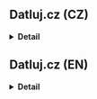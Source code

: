 ## Datluj.cz (CZ)

<details>
  <summary><b>Detail</b></summary>

  **Jedná se projekt v průběhu kurzu React2. Slouží k zopakování zopakování doposud získaných znalostí.**
  **K záležitostem, které jsou nad rámec zadání nebyl žáden postup. Jejich vytvoření bylo postaveno na dobrovolné bázi. Respektive bylo pouze písemné zadání.**
  **Je postaven na Vite balíčku.**
  
  Pro spuštění projektu stačí v terminálu zadat příkaz:
  **npm run dev**

  Následně se v terminálu zobrazí adresa. Aby ji bylo možné v prohlížeči zobrazit, je nutné při kliku na na ní držet **ctrl/cmd**.

  Originální zadání projektu:
  V následujících cvičeních budeme postupně vyvíjet aplikaci jménem Datluj.cz, která bude sloužit k tréningu psaní všemi deseti. Aplikace bude fungovat tak, že se na obrazovace budou postupně objevovat náhodá slova, které uživatel musí stihnout napsat na klávesnici.

**Část 1:**

1. Udělejte si fork [repozitáře](https://github.com/Czechitas-podklady-WEB/datluj.cz) se zadáním celého projektu. Nainstalujte závislosti a prohlédněte si strukturu projektu. Po spuštění stránky uvidíte na obrazovce jedno slovo vykreslené pomocí komponenty **Wordbox**.
2. Prostudujte si zdrojový kód a seznamte se s tím, jak aplikace funguje.
3. Prohlédněte si kompnentu **Stage**. Prozatím si nevšímejte funkce **generateWord**, tu máme připravenou na později. Ve stavu komponenty nemáme uložen jen jeden řetězec ale celé pole slov. To je také příprava na později. Dokud neřekneme jinak, budeme pracovat s jednoprvkovým polem.
4. Upravte komponentu **Wordbox** tak, že pověsíte posluchače události **keyUp** na **document**. Pokud uživatel napsal správně první písmenko slova, toto písmenko ze slova umažte. Takto pokračujte dokud uživatel nenapíše celé slovo. V posluchači budete používat stav **lettersLeft** a bude potřeba se vyhnout jeho zastarávání (stale state). Použijte probíranou techniku, kdy posluchače události měníte svépomocí. Do závislostí **useEffectu** bude potřeba přidat stav **lettersLeft**.
5. Jakmile uživatel napíše správně celé slovo, na stránce zůstane viset prázdná komponenta **Wordbox**. Nechejte ji zatím viset.

**Část 2:**
V tomto cvičení zařídíme, aby po napsání slova ihned naskočilo slovo další.

1. Komponenta **Wordbox** musí nějakým způsobem informovat svého rodiče o tom, že uživatel správně napsal zadané slovo. Za tímto účelem přidejte do props v komponentě **Wordbox** callback **onFinish**.
2. V posluchači události **keyup** zařiďte, že pokud uživatel napsal správně poslední písmenko, místo nastavení stavu zavoláte rovnou funkci **onFinish**.
3. V komponentě **Stage** vyrobte funkci **handleFinish**, která nastaví stav **words** na prázdné pole. Předejte tuto funkci komponentě **Wordbox**. Takto zajistíme _unmount_ komponenty po správném napsání slova.
4. Místo nastavování stavu na prázdné pole můžeme rovnou vygenerovat nové slovo – pomocí připravené funkce **generateWord**. Vygenerujte slovo délky 6. Dejte však pozor, že do stavu je vždy potřeba nastavit pole, tedy v tomto případě pole o jednom prvku.
5. Vyzkoušejte, že po napsání slova ihned přiskočí další.

**Část 3:**
Zařídíme zpětnou vazbu pro uživatele zda napsal správné písmeno. Budeme chtít, aby slovo při chybě změnilo barvu.

1. V komponentě **Wordbox** vytvořte nový pravdivostní stav **[mistake, setMistake]**, který bude říkat, zda uživatel udělal překlep. Na začátku bude stav nastaven na **false**.
2. Pokud má stav **mistake** hodnotu **true**, vykreslete slovo s třídou **wordbox wordbox--mistake**.
3. V reakci na událost **keyup** správně nastave stav **mistake** na **true** nebo **false** dle toho, zda uživatel napsal správné písmeno.
4. Vyzkoušejte, že aplikace funguje správně.
5. Zamyslete se nad tím, zda nám hrozí problém se zastaráním stavu **mistake** a zdůvodněte, proč ano nebo proč ne.

**Část 4:**
Přidáme možnost zobrazovat více slov najednou.

Pokud na obrazovce vidíme více slov, vždy píšeme první na seznamu. Takovému slovu říkáme, že je aktivní.

1. Do komponenty **Wordbox** přidejte _prop_ **active**, která říká, zda je komponenta zrovna aktivní. Uvnitř **useEffectu** přidávejte/odebírejte posluchač události **keyup** pouze v případě, že prop active má hodnotu **true**. Tím zaručíme, že klávesy bude poslouchat pouze aktivní komponenta.
2. Přidejte prop **active** do seznamu závislostí pro **useEffect**, aby se při její změně efekt spustil.
3. V komponentě **Stage** budeme nyní ve stavu udržovat pole tří slov. Zařiďte, aby pouze první slovo v seznamu mělu _prop_ **active** nastaveno na **true**. Vždy chceme psát pouze první slovo.
4. Ve funkci **handleFinish** nyní musíme odstranit slovo ze začátku seznamu a vygenerovat nové slovo na konec, abychom si udržovali pořád stejný počet zobrazených slov.
5. Vyzkoušejte, že vaše aplikace správně funguje.

**Část 5:**
Přidáme do naší vyúkové hry počítání chyb. Vždy, když komponenta **Wordbox** zaznamená chybu, dá o tom vědět svému rodiči a ten aktualizuje svůj stav.

V této chvíli věříme, že jste dostatečně zkušení na to, aby vám popis výše stačil k dokončení cvičení. Pokud se přesto cítíte nejistě, můžete následovat podrobný popis:

1. Do komponenty **Stage** přidejte stav **[mistakes, setMistakes]** s prvotní hodnotou **0**. Zobrazte stav na příslušném místě v komponentě.
2. Přidejte do komponenty **Wordbox** callback **onMistake**, který bude komponentu **Stage** informovat o překlepu.
3. V komonentě **Stage** vytvořte handler **handleMistake**, který svýší stav **mistake** o jedna.
4. V komponentě **Wordbox** zavolejte funkci **onMistake** pokaždé, když nastane chyba. To je potřeba udělat v handleru události **keyup**. Pravděpodobně tušíte, že nám takto hrozí zastarání _prop_ **onMistake**.
5. V komponentě **Wordbox** přidejte _prop_ **onMistake** do závislostí v **useEffectu**, aby nám nezastarala.
6. Vyzkoušejte, že aplikace správně funguje.


</details>

## Datluj.cz (EN)

<details>
  <summary><b>Detail</b></summary>

   **This is a project during the React2 course. It is used to review the knowledge.**
   **For the features which are not part of the original assignment no procedure was created. Their creation was based on a voluntary basis. There was only a written assignment.**

   To start the project, just enter the following command in the terminal: **npm run dev**

   The address is then displayed in the terminal. To view it in the browser, you must hold ctrl/cmd while clicking on it.

   **Part 1:**
   1. Make a fork of [repository](https://github.com/Czechitas-podklady-WEB/datluj.cz) with the entire project. Install the dependencies and look at the project structure. When you start the page, you will see one word rendered on the screen using the **Wordbox** component.
  2. Study the source code and familiarize yourself with how the application works.
  3. Review the **Stage** component. Ignore the **generateWord** function for now, we have that ready for later. In the component state, we don't just store a single string but a whole array of words. This is also a preparation for later. Until we say otherwise, we will work with a single element array.
  4. Modify the **Wordbox** component by hanging the **keyUp** event listener on **document**. If the user typed the first letter of the word correctly, delete that letter from the word. Continue with this until the user has typed the entire word. You will be using the **lettersLeft** state in the listener and will need to avoid obsoleting it (stale state). Use the discussed technique of changing the event listener by itself. You will need to add the **lettersLeft** state to the **useEffect** dependencies.
  5. Once the user has correctly typed a complete word, the **Wordbox** component will be left hanging on the page empty. Leave it hanging for now.

**Part 2:**
1. The **Wordbox** component must somehow inform its parent component that the user has correctly spelled a word. To do this, add an **onFinish** callback to the props in the **Wordbox** component.
2. In the **keyup** event listener, make it so that if the user has typed the last letter correctly, you call the **onFinish** function directly instead of setting the status.
3. In the **Stage** component, make a **handleFinish** function that sets the state of **words** to an empty field. Pass this function to the **Wordbox** component. This technique will ensure of _unmounting_ of the component after the word is correctly typed.
4. Instead of setting the state to an empty field, we can directly generate a new word - using the prepared function **generateWord**. Generate a word of length 6. Note, however, that you always need to set an array to the state, in this case an array of one element.
5. Test that after typing a word, another one immediately comes up.

**Part 3:**
1. In the **Wordbox** component, create a new boolean condition **[mistake, setMistake]** that tells if the user made a typo. Initially, the state will be set to **false**.
2. If the **mistake** state is **true**, render the word with the **wordbox wordbox--mistake** class.
3. In response to the **keyup** event, correctly set the **mistake** state to **true** or **false** depending on whether the user typed the correct letter.
4. Test that the application is working correctly.
5. Think about whether there is a problem with the **mistake** state becoming obsolete and justify why yes or no.

**Part 4:**
1. Add _prop_ **active** to the **Wordbox** component, which tells whether the component is currently active. Inside **useEffect**, add/remove the **keyup** event listener only if prop active has the value **true**. This will guarantee that only the active component will listen to the keys.
2. Add prop **active** to the dependency list for **useEffect** so that when it changes, the effect will trigger.
3. In the **Stage** component, we will now maintain an array of three words in the state. Make sure that only the first word in the list has _prop_ **active** set to **true**. We always want to type only the first word.
4. In the **handleFinish** function, we now need to remove a word from the beginning of the list and generate a new word for the end to keep the same number of words displayed at all times.
5. Test that your application is working properly.

**Part 5:**
Let's add error counting to our educational game. Whenever the **Wordbox** component detects an error, it will notify its parent component and it will update its status.

At this point, we trust that you are experienced enough that the description above is sufficient to complete the exercise. If you still feel unsure, you can follow the detailed description:

1. Add a state **[mistakes, setMistakes]** with initial value **0** to the **Stage** component. Display the state at the appropriate location in the component.
2. Add an **onMistake** callback to the **Wordbox** component to inform the **Stage** component of a typo.
3. In the **Stage** component, create a **handleMistake** handler that increases the **mistake** state by one.
4. In the **Wordbox** component, call the **onMistake** function every time an error occurs. This needs to be done in the **keyup** event handler. You can probably guess that we are in danger of deprecating _prop_ **onMistake** this way.
5. In the **Wordbox** component, add a _prop_ **onMistake** to the dependencies in **useEffect** so it we does not get obsolete.
6. Test that the application is working properly.


</details>

